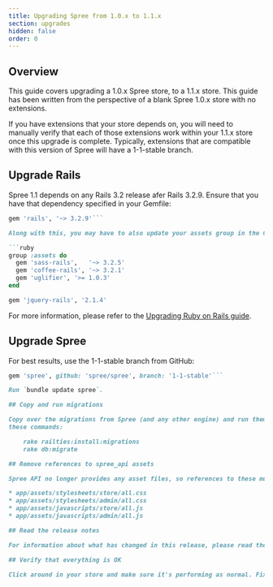 ```yaml
---
title: Upgrading Spree from 1.0.x to 1.1.x
section: upgrades
hidden: false
order: 0
---
```


## Overview

This guide covers upgrading a 1.0.x Spree store, to a 1.1.x store. This
guide has been written from the perspective of a blank Spree 1.0.x store with
no extensions.

If you have extensions that your store depends on, you will need to manually
verify that each of those extensions work within your 1.1.x store once this
upgrade is complete. Typically, extensions that are compatible with this
version of Spree will have a 1-1-stable branch.

## Upgrade Rails

Spree 1.1 depends on any Rails 3.2 release afer Rails 3.2.9. Ensure that you have that dependency specified in your Gemfile:

````ruby
gem 'rails', '~> 3.2.9'```

Along with this, you may have to also update your assets group in the Gemfile:

```ruby
group :assets do
  gem 'sass-rails',   '~> 3.2.5'
  gem 'coffee-rails', '~> 3.2.1'
  gem 'uglifier', '>= 1.0.3'
end

gem 'jquery-rails', '2.1.4'
````

For more information, please refer to the [Upgrading Ruby on Rails guide](http://guides.rubyonrails.org/upgrading_ruby_on_rails.html#upgrading-from-rails-3-1-to-rails-3-2).

## Upgrade Spree

For best results, use the 1-1-stable branch from GitHub:

````ruby
gem 'spree', github: 'spree/spree', branch: '1-1-stable'```

Run `bundle update spree`.

## Copy and run migrations

Copy over the migrations from Spree (and any other engine) and run them using
these commands:

    rake railties:install:migrations
    rake db:migrate

## Remove references to spree_api assets

Spree API no longer provides any asset files, so references to these must be removed from:

* app/assets/stylesheets/store/all.css
* app/assets/stylesheets/admin/all.css
* app/assets/javascripts/store/all.js
* app/assets/javascripts/admin/all.js

## Read the release notes

For information about what has changed in this release, please read the [1.1.0 Release Notes](http://guides.spreecommerce.org/release_notes/spree_1_1_0.html).

## Verify that everything is OK

Click around in your store and make sure it's performing as normal. Fix any deprecation warnings you see.
````
